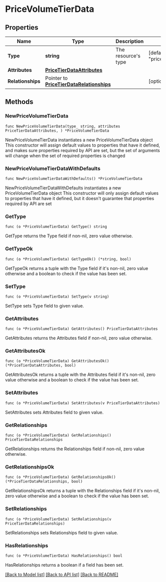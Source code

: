 # PriceVolumeTierData

## Properties

Name | Type | Description | Notes
------------ | ------------- | ------------- | -------------
**Type** | **string** | The resource&#39;s type | [default to "price_volume_tiers"]
**Attributes** | [**PriceTierDataAttributes**](PriceTierDataAttributes.md) |  | 
**Relationships** | Pointer to [**PriceTierDataRelationships**](PriceTierDataRelationships.md) |  | [optional] 

## Methods

### NewPriceVolumeTierData

`func NewPriceVolumeTierData(type_ string, attributes PriceTierDataAttributes, ) *PriceVolumeTierData`

NewPriceVolumeTierData instantiates a new PriceVolumeTierData object
This constructor will assign default values to properties that have it defined,
and makes sure properties required by API are set, but the set of arguments
will change when the set of required properties is changed

### NewPriceVolumeTierDataWithDefaults

`func NewPriceVolumeTierDataWithDefaults() *PriceVolumeTierData`

NewPriceVolumeTierDataWithDefaults instantiates a new PriceVolumeTierData object
This constructor will only assign default values to properties that have it defined,
but it doesn't guarantee that properties required by API are set

### GetType

`func (o *PriceVolumeTierData) GetType() string`

GetType returns the Type field if non-nil, zero value otherwise.

### GetTypeOk

`func (o *PriceVolumeTierData) GetTypeOk() (*string, bool)`

GetTypeOk returns a tuple with the Type field if it's non-nil, zero value otherwise
and a boolean to check if the value has been set.

### SetType

`func (o *PriceVolumeTierData) SetType(v string)`

SetType sets Type field to given value.


### GetAttributes

`func (o *PriceVolumeTierData) GetAttributes() PriceTierDataAttributes`

GetAttributes returns the Attributes field if non-nil, zero value otherwise.

### GetAttributesOk

`func (o *PriceVolumeTierData) GetAttributesOk() (*PriceTierDataAttributes, bool)`

GetAttributesOk returns a tuple with the Attributes field if it's non-nil, zero value otherwise
and a boolean to check if the value has been set.

### SetAttributes

`func (o *PriceVolumeTierData) SetAttributes(v PriceTierDataAttributes)`

SetAttributes sets Attributes field to given value.


### GetRelationships

`func (o *PriceVolumeTierData) GetRelationships() PriceTierDataRelationships`

GetRelationships returns the Relationships field if non-nil, zero value otherwise.

### GetRelationshipsOk

`func (o *PriceVolumeTierData) GetRelationshipsOk() (*PriceTierDataRelationships, bool)`

GetRelationshipsOk returns a tuple with the Relationships field if it's non-nil, zero value otherwise
and a boolean to check if the value has been set.

### SetRelationships

`func (o *PriceVolumeTierData) SetRelationships(v PriceTierDataRelationships)`

SetRelationships sets Relationships field to given value.

### HasRelationships

`func (o *PriceVolumeTierData) HasRelationships() bool`

HasRelationships returns a boolean if a field has been set.


[[Back to Model list]](../README.md#documentation-for-models) [[Back to API list]](../README.md#documentation-for-api-endpoints) [[Back to README]](../README.md)


